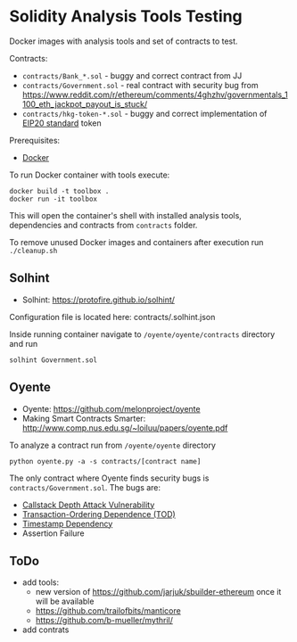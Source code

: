 Solidity Analysis Tools Testing
===============================

Docker images with analysis tools and set of contracts to test.

Contracts:

* `contracts/Bank_*.sol` - buggy and correct contract from JJ
* `contracts/Government.sol` - real contract with security bug from https://www.reddit.com/r/ethereum/comments/4ghzhv/governmentals_1100_eth_jackpot_payout_is_stuck/
* `contracts/hkg-token-*.sol` - buggy and correct implementation of [EIP20 standard](https://github.com/ethereum/EIPs/issues/20) token

Prerequisites:

* [Docker](https://www.docker.com/)

To run Docker container with tools execute:

```
docker build -t toolbox .
docker run -it toolbox
```

This will open the container's shell with installed analysis tools, dependencies and contracts from `contracts` folder.

To remove unused Docker images and containers after execution run `./cleanup.sh`

## Solhint

* Solhint: https://protofire.github.io/solhint/

Configuration file is located here: contracts/.solhint.json

Inside running container navigate to `/oyente/oyente/contracts` directory and run

```
solhint Government.sol
```

## Oyente

* Oyente: https://github.com/melonproject/oyente
* Making Smart Contracts Smarter: http://www.comp.nus.edu.sg/~loiluu/papers/oyente.pdf

To analyze a contract run from `/oyente/oyente` directory

```
python oyente.py -a -s contracts/[contract name]
```

The only contract where Oyente finds security bugs is `contracts/Government.sol`. The bugs are:

* [Callstack Depth Attack Vulnerability](https://consensys.github.io/smart-contract-best-practices/known_attacks/#call-depth-attack-deprecated)
* [Transaction-Ordering Dependence (TOD)](https://consensys.github.io/smart-contract-best-practices/known_attacks/#transaction-ordering-dependence-tod-front-running)
* [Timestamp Dependency](https://consensys.github.io/smart-contract-best-practices/known_attacks/#timestamp-dependence)
* Assertion Failure

## ToDo

* add tools:
  * new version of https://github.com/jarjuk/sbuilder-ethereum once it will be available
  * https://github.com/trailofbits/manticore
  * https://github.com/b-mueller/mythril/
* add contrats

